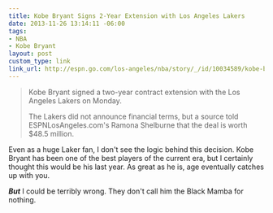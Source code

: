 ```yaml
---
title: Kobe Bryant Signs 2-Year Extension with Los Angeles Lakers
date: 2013-11-26 13:14:11 -06:00
tags:
- NBA
- Kobe Bryant
layout: post
custom_type: link
link_url: http://espn.go.com/los-angeles/nba/story/_/id/10034589/kobe-bryant-signs-two-year-contract-extension-los-angeles-lakers
---
```


>Kobe Bryant signed a two-year contract extension with the Los Angeles Lakers on Monday.
>
>The Lakers did not announce financial terms, but a source told ESPNLosAngeles.com's Ramona Shelburne that the deal is worth $48.5 million.

Even as a huge Laker fan, I don't see the logic behind this decision. Kobe Bryant has been one of the best players of the current era, but I certainly thought this would be his last year. As great as he is, age eventually catches up with you.

***But*** I could be terribly wrong. They don't call him the Black Mamba for nothing.
